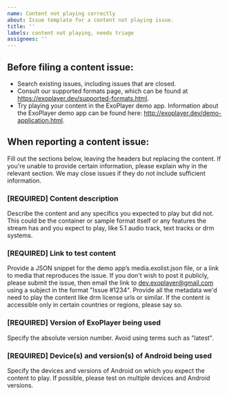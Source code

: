 ```yaml
---
name: Content not playing correctly
about: Issue template for a content not playing issue.
title: ''
labels: content not playing, needs triage
assignees: ''
---
```


Before filing a content issue:
------------------------------
- Search existing issues, including issues that are closed.
- Consult our supported formats page, which can be found at
  https://exoplayer.dev/supported-formats.html.
- Try playing your content in the ExoPlayer demo app. Information about the
  ExoPlayer demo app can be found here:
  http://exoplayer.dev/demo-application.html.

When reporting a content issue:
-----------------------------
Fill out the sections below, leaving the headers but replacing the content. If
you're unable to provide certain information, please explain why in the relevant
section. We may close issues if they do not include sufficient information.

### [REQUIRED] Content description
Describe the content and any specifics you expected to play but did not. This
could be the container or sample format itself or any features the stream has
and you expect to play, like 5.1 audio track, text tracks or drm systems.

### [REQUIRED] Link to test content
Provide a JSON snippet for the demo app’s media.exolist.json file, or a link to
media that reproduces the issue. If you don't wish to post it publicly, please
submit the issue, then email the link to dev.exoplayer@gmail.com using a subject
in the format "Issue #1234". Provide all the metadata we'd need to play the
content like drm license urls or similar. If the content is accessible only in
certain countries or regions, please say so.

### [REQUIRED] Version of ExoPlayer being used
Specify the absolute version number. Avoid using terms such as "latest".

### [REQUIRED] Device(s) and version(s) of Android being used
Specify the devices and versions of Android on which you expect the content to
play. If possible, please test on multiple devices and Android versions.

<!-- DO NOT DELETE
validate_template=true
template_path=.github/ISSUE_TEMPLATE/content_not_playing.md
-->
